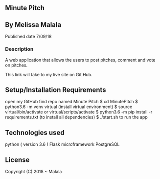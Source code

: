 ## Minute Pitch

## By Melissa Malala
Published date 7/09/18

### Description
A web application that allows the users to post pitches, comment and vote on pitches.

This link will take to my live site on Git Hub.

## Setup/Installation Requirements
open my GitHub
find repo named Minute Pitch
$ cd MinutePitch
$ python3.6 -m venv virtual (install virtual environment)
$ source virtual/bin/activate or virtual/scripts/activate
$ python3.6 -m pip install -r requirements.txt (to install all dependencies)
$ ./start.sh to run the app

## Technologies used
python ( version 3.6 )
Flask microframework
PostgreSQL

## License 
Copyright (C) 2018 ~ Malala